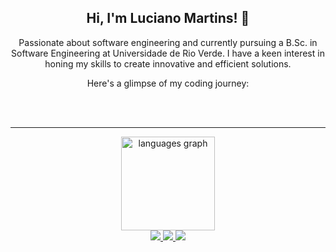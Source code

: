 <div align="center">
  <h2> Hi, I'm Luciano Martins! 👋</h2>
  <p>Passionate about software engineering and currently pursuing a B.Sc. in Software Engineering at Universidade de Rio Verde. I have a keen interest in honing my skills to create innovative and efficient solutions.</p>
  <p>Here's a glimpse of my coding journey:</p>
</div>

</br></br>
<hr>

<div align="center">
  <img src="https://github-readme-stats.vercel.app/api/top-langs?username=lucianomartinsjr&locale=en&hide_title=false&layout=compact&card_width=320&langs_count=5&theme=dracula&hide_border=false" height="150" alt="languages graph"  />
</div>

<div id="icons" align="center">
  <a href="mailto:dev.lucianomartins@gmail.com" target="_blank">
    <img src="https://img.shields.io/badge/-Gmail-%23EA4335?style=for-the-badge&logo=gmail&logoColor=white" target="_blank">
  </a>
  <a href="https://www.linkedin.com/in/lucianomartinsjr" target="_blank">
    <img src="https://img.shields.io/badge/-LinkedIn-%230077B5?style=for-the-badge&logo=linkedin&logoColor=white" target="_blank">
  </a>
  <a href="https://instagram.com/luciano.martinsj" target="_blank">
    <img src="https://img.shields.io/badge/-Instagram-%23E4405F?style=for-the-badge&logo=instagram&logoColor=white" target="_blank">
  </a>
</div>

</div>
